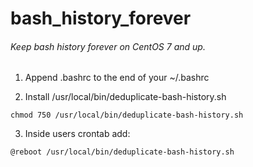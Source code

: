 # bash_history_forever
###### Keep bash history forever on CentOS 7 and up.

1. Append .bashrc to the end of your ~/.bashrc

2. Install /usr/local/bin/deduplicate-bash-history.sh

`chmod 750 /usr/local/bin/deduplicate-bash-history.sh`

3. Inside users crontab add:

`@reboot /usr/local/bin/deduplicate-bash-history.sh`
